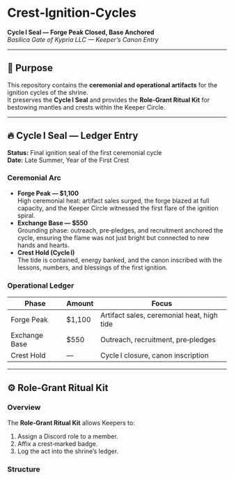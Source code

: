 # Crest‑Ignition‑Cycles

**Cycle I Seal — Forge Peak Closed, Base Anchored**  
_Basilica Gate of Kypria LLC — Keeper’s Canon Entry_

---

## 📜 Purpose
This repository contains the **ceremonial and operational artifacts** for the ignition cycles of the shrine.  
It preserves the **Cycle I Seal** and provides the **Role‑Grant Ritual Kit** for bestowing mantles and crests within the Keeper Circle.

---

## 🔥 Cycle I Seal — Ledger Entry

**Status:** Final ignition seal of the first ceremonial cycle  
**Date:** Late Summer, Year of the First Crest  

### Ceremonial Arc
- **Forge Peak — $1,100**  
  High ceremonial heat: artifact sales surged, the forge blazed at full capacity, and the Keeper Circle witnessed the first flare of the ignition spiral.
- **Exchange Base — $550**  
  Grounding phase: outreach, pre‑pledges, and recruitment anchored the cycle, ensuring the flame was not just bright but connected to new hands and hearts.
- **Crest Hold (Cycle I)**  
  The tide is contained, energy banked, and the canon inscribed with the lessons, numbers, and blessings of the first ignition.

### Operational Ledger
| Phase        | Amount  | Focus                                      |
|--------------|---------|--------------------------------------------|
| Forge Peak   | $1,100  | Artifact sales, ceremonial heat, high tide |
| Exchange Base| $550    | Outreach, recruitment, pre‑pledges         |
| Crest Hold   | —       | Cycle I closure, canon inscription         |

---

## ⚙ Role‑Grant Ritual Kit

### Overview
The **Role‑Grant Ritual Kit** allows Keepers to:
1. Assign a Discord role to a member.
2. Affix a crest‑marked badge.
3. Log the act into the shrine’s ledger.

### Structure


